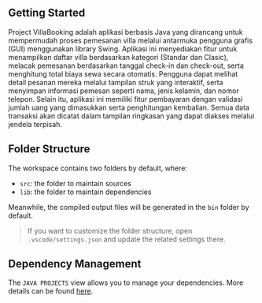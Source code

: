 ## Getting Started

Project VillaBooking adalah aplikasi berbasis Java yang dirancang untuk mempermudah proses pemesanan villa melalui antarmuka pengguna grafis (GUI) menggunakan library Swing. Aplikasi ini menyediakan fitur untuk menampilkan daftar villa berdasarkan kategori (Standar dan Clasic), melacak pemesanan berdasarkan tanggal check-in dan check-out, serta menghitung total biaya sewa secara otomatis. Pengguna dapat melihat detail pesanan mereka melalui tampilan struk yang interaktif, serta menyimpan informasi pemesan seperti nama, jenis kelamin, dan nomor telepon. Selain itu, aplikasi ini memiliki fitur pembayaran dengan validasi jumlah uang yang dimasukkan serta penghitungan kembalian. Semua data transaksi akan dicatat dalam tampilan ringkasan yang dapat diakses melalui jendela terpisah.

## Folder Structure

The workspace contains two folders by default, where:

- `src`: the folder to maintain sources
- `lib`: the folder to maintain dependencies

Meanwhile, the compiled output files will be generated in the `bin` folder by default.

> If you want to customize the folder structure, open `.vscode/settings.json` and update the related settings there.

## Dependency Management

The `JAVA PROJECTS` view allows you to manage your dependencies. More details can be found [here](https://github.com/microsoft/vscode-java-dependency#manage-dependencies).
